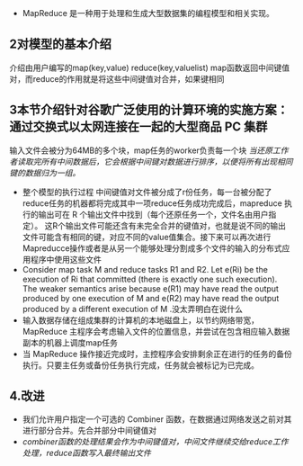 - MapReduce 是一种用于处理和生成大型数据集的编程模型和相关实现。
## 2对模型的基本介绍
介绍由用户编写的map(key,value) reduce(key,valuelist)
map函数返回中间键值对，而reduce的作用就是将这些中间键值对合并，如果键相同
## 3本节介绍针对谷歌广泛使用的计算环境的实施方案：通过交换式以太网连接在一起的大型商品 PC 集群
输入文件会被分为64MB的多个块，map任务的worker负责每一个块
*当还原工作者读取完所有中间数据后，它会根据中间键对数据进行排序，以便将所有出现相同键的数据归为一组。*
- 整个模型的执行过程
中间键值对文件被分成了r份任务，每一台被分配了reduce任务的机器都将完成其中一项reduce任务成功完成后，mapreduce 执行的输出可在 R 个输出文件中找到（每个还原任务一个，文件名由用户指定）。
这R个输出文件可能还含有未完全合并的键值对，也就是说不同的输出文件可能含有相同的键，对应不同的value值集合。接下来可以再次进行Mapreducce操作或者是从另一个能够处理分割成多个文件的输入的分布式应用程序中使用这些文件
- Consider map task M and reduce tasks R1 and R2.  Let e(Ri) be the execution of Ri that committed (there  is exactly one such execution). The weaker semantics  arise because e(R1) may have read the output produced  by one execution of M and e(R2) may have read the  output produced by a different execution of M .没太弄明白在说什么
- 输入数据存储在组成集群的计算机的本地磁盘上，以节约网络带宽，MapReduce 主程序会考虑输入文件的位置信息，并尝试在包含相应输入数据副本的机器上调度map任务
- 当 MapReduce 操作接近完成时，主控程序会安排剩余正在进行的任务的备份执行。只要主任务或备份任务执行完成，任务就会被标记为已完成。
## 4.改进
- 我们允许用户指定一个可选的 Combiner 函数，在数据通过网络发送之前对其进行部分合并。先合并部分中间键值对
- *combiner函数的处理结果会作为中间键值对，中间文件继续交给reduce工作处理，reduce函数写入最终输出文件*
